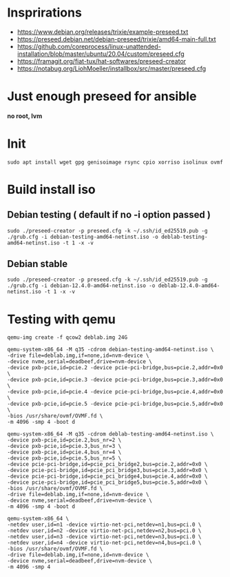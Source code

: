 # Insprirations
 - https://www.debian.org/releases/trixie/example-preseed.txt
 - https://preseed.debian.net/debian-preseed/trixie/amd64-main-full.txt
 - https://github.com/coreprocess/linux-unattended-installation/blob/master/ubuntu/20.04/custom/preseed.cfg
 - https://framagit.org/fiat-tux/hat-softwares/preseed-creator
 - https://notabug.org/LiohMoeller/installbox/src/master/preseed.cfg

# Just enough preseed for ansible
#### no root, lvm

# Init
```script shell
sudo apt install wget gpg genisoimage rsync cpio xorriso isolinux ovmf
```

# Build install iso
## Debian testing ( default if no -i option passed )
```script shell
sudo ./preseed-creator -p preseed.cfg -k ~/.ssh/id_ed25519.pub -g ./grub.cfg -i debian-testing-amd64-netinst.iso -o deblab-testing-amd64-netinst.iso -t 1 -x -v
```
## Debian stable
```script shell
sudo ./preseed-creator -p preseed.cfg -k ~/.ssh/id_ed25519.pub -g ./grub.cfg -i debian-12.4.0-amd64-netinst.iso -o deblab-12.4.0-amd64-netinst.iso -t 1 -x -v
```

# Testing with qemu
```script shell
qemu-img create -f qcow2 deblab.img 24G

qemu-system-x86_64 -M q35 -cdrom debian-testing-amd64-netinst.iso \
-drive file=deblab.img,if=none,id=nvm-device \
-device nvme,serial=deadbeef,drive=nvm-device \
-device pxb-pcie,id=pcie.2 -device pcie-pci-bridge,bus=pcie.2,addr=0x0 \
-device pxb-pcie,id=pcie.3 -device pcie-pci-bridge,bus=pcie.3,addr=0x0 \
-device pxb-pcie,id=pcie.4 -device pcie-pci-bridge,bus=pcie.4,addr=0x0 \
-device pxb-pcie,id=pcie.5 -device pcie-pci-bridge,bus=pcie.5,addr=0x0 \
-bios /usr/share/ovmf/OVMF.fd \
-m 4096 -smp 4 -boot d

qemu-system-x86_64 -M q35 -cdrom deblab-testing-amd64-netinst.iso \
-device pxb-pcie,id=pcie.2,bus_nr=2 \
-device pxb-pcie,id=pcie.3,bus_nr=3 \
-device pxb-pcie,id=pcie.4,bus_nr=4 \
-device pxb-pcie,id=pcie.5,bus_nr=5 \
-device pcie-pci-bridge,id=pcie_pci_bridge2,bus=pcie.2,addr=0x0 \
-device pcie-pci-bridge,id=pcie_pci_bridge3,bus=pcie.3,addr=0x0 \
-device pcie-pci-bridge,id=pcie_pci_bridge4,bus=pcie.4,addr=0x0 \
-device pcie-pci-bridge,id=pcie_pci_bridge5,bus=pcie.5,addr=0x0 \
-bios /usr/share/ovmf/OVMF.fd \
-drive file=deblab.img,if=none,id=nvm-device \
-device nvme,serial=deadbeef,drive=nvm-device \
-m 4096 -smp 4 -boot d

qemu-system-x86_64 \
-netdev user,id=n1 -device virtio-net-pci,netdev=n1,bus=pci.0 \
-netdev user,id=n2 -device virtio-net-pci,netdev=n2,bus=pci.0 \
-netdev user,id=n3 -device virtio-net-pci,netdev=n3,bus=pci.0 \
-netdev user,id=n4 -device virtio-net-pci,netdev=n4,bus=pci.0 \
-bios /usr/share/ovmf/OVMF.fd \
-drive file=deblab.img,if=none,id=nvm-device \
-device nvme,serial=deadbeef,drive=nvm-device \
-m 4096 -smp 4
```